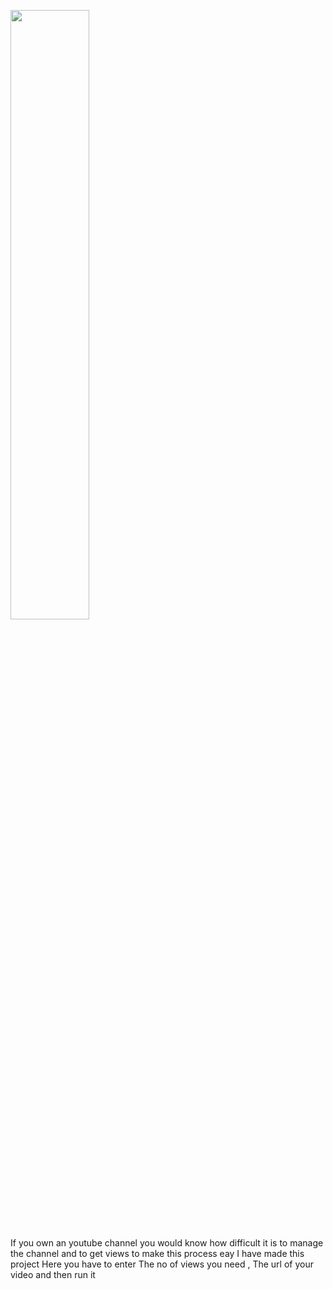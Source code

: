 <a href="#"><img width="50%" height="auto" src="https://encrypted-tbn0.gstatic.com/images?q=tbn:ANd9GcTCHlX-NPXaVwvi-sKKPaBEr-HyxiMnnR-DpQ&usqp=CAU" height="155px"/></a>

If you own an youtube channel you would know how difficult it is to manage the channel and to get views 
to make this process eay I have made this project 
Here you have to enter The no of views you need , The url of your video and then run it 
